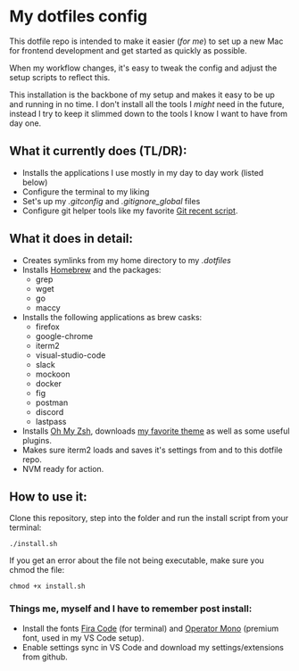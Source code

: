 # My dotfiles config
This dotfile repo is intended to make it easier (*for me*) to set up a new Mac for frontend development and get started as quickly as possible.

When my workflow changes, it's easy to tweak the config and adjust the setup scripts to reflect this.

This installation is the backbone of my setup and makes it easy to be up and running in no time. I don't install all the tools I *might* need in the future, instead I try to keep it slimmed down to the tools I know I want to have from day one.

## What it currently does (TL/DR):
* Installs the applications I use mostly in my day to day work (listed below)
* Configure the terminal to my liking
* Set's up my *.gitconfig* and *.gitignore_global* files
* Configure git helper tools like my favorite [Git recent script](https://github.com/jenseo/dotfiles/blob/master/bin/git-recent).

## What it does in detail:
* Creates symlinks from my home directory to my *.dotfiles*
* Installs [Homebrew](https://brew.sh/) and the packages:
	* grep
	* wget
	* go 
	* maccy
* Installs the following applications as brew casks:
	* firefox
	* google-chrome
	* iterm2
	* visual-studio-code
	* slack
	* mockoon
	* docker
	* fig
	* postman
	* discord
  * lastpass
* Installs [Oh My Zsh](https://ohmyz.sh/), downloads [my favorite theme](https://github.com/spaceship-prompt/spaceship-prompt) as well as some useful plugins.
* Makes sure iterm2 loads and saves it's settings from and to this dotfile repo.
* NVM ready for action.

## How to use it:
Clone this repository, step into the folder and run the install script from your terminal:

`./install.sh`

If you get an error about the file not being executable, make sure you chmod the file:

`chmod +x install.sh`

### Things me, myself and I have to remember post install:
* Install the fonts [Fira Code](https://github.com/tonsky/FiraCode) (for terminal) and [Operator Mono](https://www.typography.com/fonts/operator/styles/operatormono) (premium font, used in my VS Code setup).
* Enable settings sync in VS Code and download my settings/extensions from github.